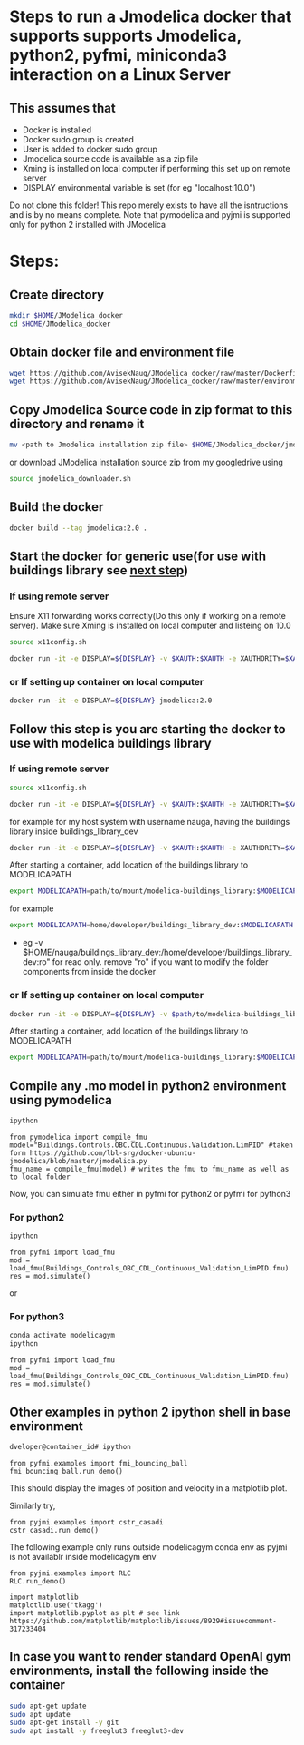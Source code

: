 # Steps to run a Jmodelica docker that supports supports Jmodelica, python2, pyfmi, miniconda3 interaction on a Linux Server

## This assumes that
* Docker is installed
* Docker sudo group is created
* User is added to docker sudo group
* Jmodelica source code is available as a zip file
* Xming is installed on local computer if performing this set up on remote server
* DISPLAY environmental variable is set (for eg "localhost:10.0")

Do not clone this folder! This repo merely exists to have all the isntructions and is by no means complete.
Note that pymodelica and pyjmi is supported only for python 2 installed with JModelica

# Steps:

## Create directory
```bash
mkdir $HOME/JModelica_docker
cd $HOME/JModelica_docker
```
## Obtain docker file and environment file
```bash
wget https://github.com/AvisekNaug/JModelica_docker/raw/master/Dockerfile
wget https://github.com/AvisekNaug/JModelica_docker/raw/master/environment.yml
```
## Copy Jmodelica Source code in zip format to this directory and rename it
```bash
mv <path to Jmodelica installation zip file> $HOME/JModelica_docker/jmodelica.zip
```
or download JModelica installation source zip from my googledrive using
```bash
source jmodelica_downloader.sh
```

## Build the docker
```bash
docker build --tag jmodelica:2.0 .
```

## Start the docker for generic use(for use with buildings library see [next step](#follow-this-step-is-you-are-starting-the-docker-to-use-with-modelica-buildings-library))

###  If using remote server
Ensure X11 forwarding works correctly(Do this only if working on a remote server). Make sure Xming is installed on local computer and listeing on 10.0
```bash
source x11config.sh
```
```bash
docker run -it -e DISPLAY=${DISPLAY} -v $XAUTH:$XAUTH -e XAUTHORITY=$XAUTH jmodelica:1.0
```

### or If setting up container on local computer
```bash
docker run -it -e DISPLAY=${DISPLAY} jmodelica:2.0
```

## Follow this step is you are starting the docker to use with modelica buildings library
###  If using remote server
```bash
source x11config.sh
```
```bash
docker run -it -e DISPLAY=${DISPLAY} -v $XAUTH:$XAUTH -e XAUTHORITY=$XAUTH -v $path/to/modelica-buildings_library:path/to/mount/modelica-buildings_library jmodelica:2.0
```
for example for my host system with username nauga, having the buildings library inside buildings_library_dev
```bash
docker run -it -e DISPLAY=${DISPLAY} -v $XAUTH:$XAUTH -e XAUTHORITY=$XAUTH -v home/nauga/buildings_library_dev:/home/developer/buildings_library_dev:ro jmodelica:2.0
```
After starting a container, add location of the buildings library to MODELICAPATH
```bash
export MODELICAPATH=path/to/mount/modelica-buildings_library:$MODELICAPATH
```
for example
```bash
export MODELICAPATH=home/developer/buildings_library_dev:$MODELICAPATH
```

* eg -v $HOME/nauga/buildings_library_dev:/home/developer/buildings_library_dev:ro" for read only. remove "ro" if you want to modify the folder components from inside the docker
### or If setting up container on local computer
```bash
docker run -it -e DISPLAY=${DISPLAY} -v $path/to/modelica-buildings_library:path/to/mount/modelica-buildings_library jmodelica:2.0
```
After starting a container, add location of the buildings library to MODELICAPATH
```bash
export MODELICAPATH=path/to/mount/modelica-buildings_library:$MODELICAPATH
```

## Compile any .mo model in python2 environment using pymodelica
```bash
ipython
```
```ipython
from pymodelica import compile_fmu
model="Buildings.Controls.OBC.CDL.Continuous.Validation.LimPID" #taken form https://github.com/lbl-srg/docker-ubuntu-jmodelica/blob/master/jmodelica.py
fmu_name = compile_fmu(model) # writes the fmu to fmu_name as well as to local folder
```
Now, you can simulate fmu either in pyfmi for python2 or pyfmi for python3

### For python2
```bash
ipython
```
```ipython
from pyfmi import load_fmu
mod = load_fmu(Buildings_Controls_OBC_CDL_Continuous_Validation_LimPID.fmu)
res = mod.simulate()
```
or
### For python3
```bash
conda activate modelicagym
ipython
```
```ipython
from pyfmi import load_fmu
mod = load_fmu(Buildings_Controls_OBC_CDL_Continuous_Validation_LimPID.fmu)
res = mod.simulate()
```

## Other examples in python 2 ipython shell in base environment

```bash
dveloper@container_id# ipython
```

```ipython
from pyfmi.examples import fmi_bouncing_ball
fmi_bouncing_ball.run_demo()
```
This should display the images of position and velocity in a matplotlib plot.

Similarly try,
```ipython
from pyjmi.examples import cstr_casadi
cstr_casadi.run_demo()
```


The following example only runs outside modelicagym conda env as pyjmi is not availablr inside modelicagym env
```ipython
from pyjmi.examples import RLC
RLC.run_demo()
```

```ipython
import matplotlib
matplotlib.use('tkagg')
import matplotlib.pyplot as plt # see link https://github.com/matplotlib/matplotlib/issues/8929#issuecomment-317233404
```

## In case you want to render standard OpenAI gym environments, install the following inside the container
```bash
sudo apt-get update
sudo apt update
sudo apt-get install -y git
sudo apt install -y freeglut3 freeglut3-dev
```
